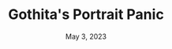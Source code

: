 ---
layout: flash
title: "Gothita's Portrait Panic"
categories:
 - approved
 - as3b
 - safe
tags:
- pokemon
date: May 3, 2023
permalink: /games/gothitas-portrait-panic/play/details
publisher: The Pokémon Company
id: gothitas-portrait-panic
---
